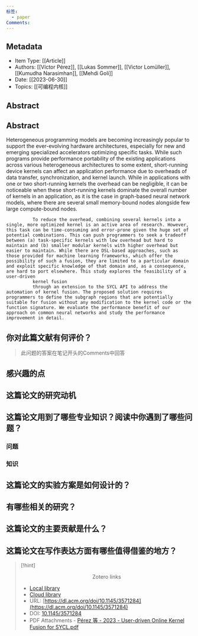 ```yaml
---
标签:
  - paper
Comments:
---
```

## Metadata
* Item Type: [[Article]]      
* Authors: [[Víctor Pérez]], [[Lukas Sommer]], [[Victor Lomüller]], [[Kumudha Narasimhan]], [[Mehdi Goli]]      
* Date: [[2023-06-30]]   
* Topics: [[可编程内核]]   
  

## Abstract
## Abstract

Heterogeneous programming models are becoming increasingly popular to support the ever-evolving hardware architectures, especially for new and emerging specialized accelerators optimizing specific tasks. While such programs provide performance portability of the existing applications across various heterogeneous architectures to some extent, short-running device kernels can affect an application performance due to overheads of data transfer, synchronization, and kernel launch. While in applications with one or two short-running kernels the overhead can be negligible, it can be noticeable when these short-running kernels dominate the overall number of kernels in an application, as it is the case in graph-based neural network models, where there are several small memory-bound nodes alongside few large compute-bound nodes.
            
              To reduce the overhead, combining several kernels into a single, more optimized kernel is an active area of research. However, this task can be time-consuming and error-prone given the huge set of potential combinations. This can push programmers to seek a tradeoff between (a) task-specific kernels with low overhead but hard to maintain and (b) smaller modular kernels with higher overhead but easier to maintain. While there are DSL-based approaches, such as those provided for machine learning frameworks, which offer the possibility of such a fusion, they are limited to a particular domain and exploit specific knowledge of that domain and, as a consequence, are hard to port elsewhere. This study explores the feasibility of a user-driven
              kernel fusion
              through an extension to the SYCL API to address the automation of kernel fusion. The proposed solution requires programmers to define the subgraph regions that are potentially suitable for fusion without any modification to the kernel code or the function signature. We evaluate the performance benefit of our approach on common neural networks and study the performance improvement in detail.


## 你对此篇文献有何评价？

>此问题的答案在笔记开头的Comments中回答


## 感兴趣的点



## 这篇论文的研究动机




## 这篇论文用到了哪些专业知识？阅读中你遇到了哪些问题？ 
### 问题
### 知识


## 这篇论文的实验方案是如何设计的？ 




## 有哪些相关的研究？




## 这篇论文的主要贡献是什么？



## 这篇论文在写作表达方面有哪些值得借鉴的地方？





>[!hint] <center>Zotero links</center>
>
>* [Local library](zotero://select/items/1_CAQZFRVS)    
>* [Cloud library](http://zotero.org/users/12537825/items/CAQZFRVS)  
>* URL: [https://dl.acm.org/doi/10.1145/3571284](https://dl.acm.org/doi/10.1145/3571284)  
>* DOI: [10.1145/3571284](https://doi.org/10.1145/3571284)    
>* PDF Attachments
	- [Pérez 等 - 2023 - User-driven Online Kernel Fusion for SYCL.pdf](zotero://open-pdf/library/items/FJWGV24F)  
>